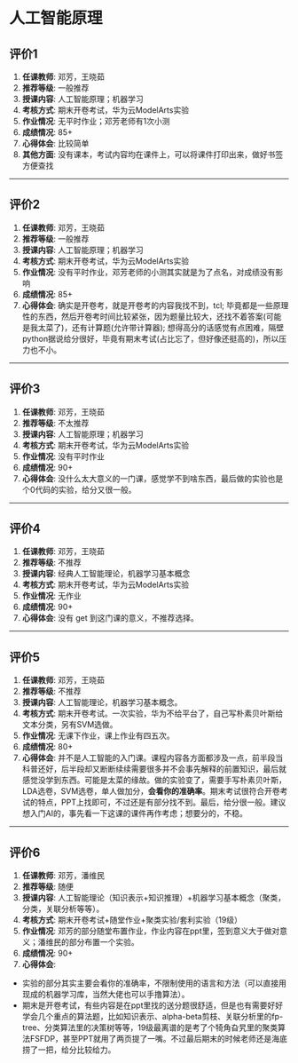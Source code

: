 # 人工智能原理

## 评价1

1. **任课教师**: 邓芳，王晓茹
2. **推荐等级**: 一般推荐
3. **授课内容**: 人工智能原理；机器学习
4. **考核方式**: 期末开卷考试，华为云ModelArts实验
5. **作业情况**: 无平时作业；邓芳老师有1次小测
6. **成绩情况**: 85+
7. **心得体会**: 比较简单
8. **其他方面**: 没有课本，考试内容均在课件上，可以将课件打印出来，做好书签方便查找

---

## 评价2

1. **任课教师**: 邓芳，王晓茹
2. **推荐等级**: 一般推荐
3. **授课内容**: 人工智能原理；机器学习
4. **考核方式**: 期末开卷考试，华为云ModelArts实验
5. **作业情况**: 没有平时作业，邓芳老师的小测其实就是为了点名，对成绩没有影响
6. **成绩情况**: 85+
7. **心得体会**: 确实是开卷考，就是开卷考的内容我找不到，tcl; 毕竟都是一些原理性的东西，然后开卷考时间比较紧张，因为题量比较大，还找不着答案(可能是我太菜了)，还有计算题(允许带计算器); 想得高分的话感觉有点困难，隔壁python据说给分很好，毕竟有期末考试(占比忘了，但好像还挺高的)，所以压力也不小。

---

## 评价3

1. **任课教师**: 邓芳，王晓茹
2. **推荐等级**: 不太推荐
3. **授课内容**: 人工智能原理；机器学习
4. **考核方式**: 期末开卷考试，华为云ModelArts实验
5. **作业情况**: 没有平时作业
6. **成绩情况**: 90+
7. **心得体会**: 没什么太大意义的一门课，感觉学不到啥东西，最后做的实验也是个0代码的实验，给分又很一般。

---

## 评价4

1. **任课教师**: 邓芳，王晓茹
2. **推荐等级**: 不推荐
3. **授课内容**: 经典人工智能理论，机器学习基本概念
4. **考核方式**: 期末开卷考试，华为云ModelArts实验
5. **作业情况**: 无作业
6. **成绩情况**: 90+
7. **心得体会**: 没有 get 到这门课的意义，不推荐选择。

---

## 评价5

1. **任课教师**: 邓芳，王晓茹
2. **推荐等级**: 不推荐
3. **授课内容**: 人工智能理论，机器学习基本概念。
4. **考核方式**: 期末开卷考试。一次实验，华为不给平台了，自己写朴素贝叶斯给文本分类，另有SVM选做。
5. **作业情况**: 无课下作业，课上作业有四五次。
6. **成绩情况**: 80+
7. **心得体会**: 并不是人工智能的入门课。课程内容各方面都涉及一点，前半段当科普还好，后半段却又断断续续需要很多并不会事先解释的前置知识，最后就感觉没学到东西。可能是太菜的缘故。做的实验变了，需要手写朴素贝叶斯，LDA选卷，SVM选卷，单人做加分，**会看你的准确率**。期末考试很符合开卷考试的特点，PPT上找即可，不过还是有部分找不到。最后，给分很一般。建议想入门AI的，事先看一下这课的课件再作考虑；想要分的，不稳。

---

## 评价6

1. **任课教师**: 邓芳，潘维民
2. **推荐等级**: 随便
3. **授课内容**: 人工智能理论（知识表示+知识推理）+机器学习基本概念（聚类，分类，关联分析等等）。
4. **考核方式**: 期末开卷考试+随堂作业+聚类实验/套利实验（19级）
5. **作业情况**: 邓芳的部分随堂布置作业，作业内容在ppt里，签到意义大于做对意义；潘维民的部分布置一个实验。
6. **成绩情况**: 90+
7. **心得体会**: 
- 实验的部分其实主要会看你的准确率，不限制使用的语言和方法（可以直接用现成的机器学习库，当然大佬也可以手撸算法）。
- 期末是开卷考试，有些内容是在ppt里找的送分题很舒适，但是也有需要好好学会几个重点的算法题，比如知识表示、alpha-beta剪枝、关联分析里的fp-tree、分类算法里的决策树等等，19级最离谱的是考了个犄角旮旯里的聚类算法FSFDP，甚至PPT就用了两页提了一嘴。不过最后期末的时候老师还是海底捞了一把，给分比较给力。